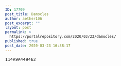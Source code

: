 ```yaml
---
ID: 17709
post_title: Damocles
author: aether106
post_excerpt: ""
layout: post
permalink: >
  https://portalrepository.com/2020/03/23/damocles/
published: true
post_date: 2020-03-23 16:38:17
---
```

<pre>114A9A449462</pre>